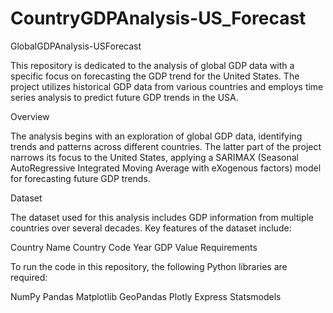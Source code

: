 # CountryGDPAnalysis-US_Forecast

GlobalGDPAnalysis-USForecast

This repository is dedicated to the analysis of global GDP data with a specific focus on forecasting the GDP trend for the United States. The project utilizes historical GDP data from various countries and employs time series analysis to predict future GDP trends in the USA.

Overview

The analysis begins with an exploration of global GDP data, identifying trends and patterns across different countries. The latter part of the project narrows its focus to the United States, applying a SARIMAX (Seasonal AutoRegressive Integrated Moving Average with eXogenous factors) model for forecasting future GDP trends.

Dataset

The dataset used for this analysis includes GDP information from multiple countries over several decades. Key features of the dataset include:

Country Name
Country Code
Year
GDP Value
Requirements

To run the code in this repository, the following Python libraries are required:

NumPy
Pandas
Matplotlib
GeoPandas
Plotly Express
Statsmodels
